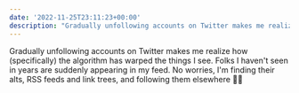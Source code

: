 ```yaml
---
date: '2022-11-25T23:11:23+00:00'
description: "Gradually unfollowing accounts on Twitter makes me realize how (specifically) the algorithm has warped the things I see. Folks I haven't seen in years are suddenly appearing in my feed.\nNo worries, I'm finding their alts, RSS feeds and link trees, and following them elsewhere \U0001F44B\U0001F3FB"
---
```

Gradually unfollowing accounts on Twitter makes me realize how (specifically) the algorithm has warped the things I see. Folks I haven't seen in years are suddenly appearing in my feed.
No worries, I'm finding their alts, RSS feeds and link trees, and following them elsewhere 👋🏻
